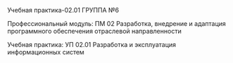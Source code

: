 Учебная практика-02.01 ГРУППА №6

Профессиональный модуль: ПМ 02 Разработка, внедрение и адаптация программного обеспечения отраслевой направленности 

Учебная практика: УП 02.01 Разработка и эксплуатация информационных систем
